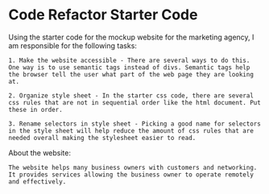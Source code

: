 # Code Refactor Starter Code
Using the starter code for the mockup website for the marketing agency, I am responsible for the following tasks:

    1. Make the website accessible - There are several ways to do this. One way is to use semantic tags instead of divs. Semantic tags help the browser tell the user what part of the web page they are looking at.

    2. Organize style sheet - In the starter css code, there are several css rules that are not in sequential order like the html document. Put these in order.

    3. Rename selectors in style sheet - Picking a good name for selectors in the style sheet will help reduce the amount of css rules that are needed overall making the stylesheet easier to read.

About the website:

    The website helps many business owners with customers and networking. It provides services allowing the business owner to operate remotely and effectively.
